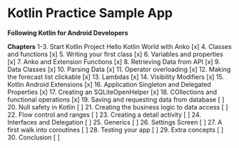 # Kotlin Practice Sample App

**Following Kotlin for Android Developers**

**Chapters**
1-3. Start Kotlin Project Hello Kotlin World with Anko [x]
4. Classes and functions [x]
5. Writing your first class [x]
6. Variables and properties [x]
7. Anko and Extension Functions [x]
8. Retrieving Data from API [x]
9. Data Classes [x]
10. Parsing Data [x]
11. Operator overloading [x]
12. Making the forecast list clickable [x]
13. Lambdas [x]
14. Visibility Modifiers [x]
15. Kotlin Android Extensions [x]
16. Application Singleton and Delegated Properties [x]
17. Creating an SQLiteOpenHelper [x]
18. COllections and functional operations [x]
19. Saving and requesting data from database [ ]
20. Null safety in Kotlin [ ]
21. Creating the business logic to data access [ ]
22. Flow control and ranges [ ]
23. Creating a detail activity [ ]
24. Interfaces and Delegation [ ]
25. Generics [ ]
26. Settings Screen [ ]
27. A first walk into coroutines [ ]
28. Testing your app [ ]
29. Extra concepts [ ]
30. Conclusion [ ]
